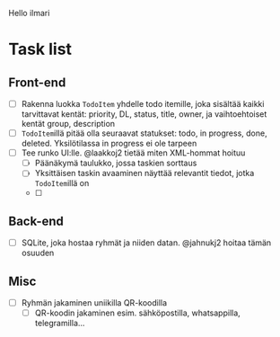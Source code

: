 Hello ilmari

Task list
======

## Front-end

- [ ] Rakenna luokka `TodoItem` yhdelle todo itemille, joka sisältää kaikki tarvittavat kentät: priority, DL, status, title, owner, ja vaihtoehtoiset kentät group, description
- [ ] `TodoItem`illä pitää olla seuraavat statukset: todo, in progress, done, deleted. Yksilötilassa in progress ei ole tarpeen
- [ ] Tee runko UI:lle. @laakkoj2 tietää miten XML-hommat hoituu
    - [ ] Päänäkymä taulukko, jossa taskien sorttaus
    - [ ] Yksittäisen taskin avaaminen näyttää relevantit tiedot, jotka `TodoItem`illä on
    - [ ] 

## Back-end
- [ ] SQLite, joka hostaa ryhmät ja niiden datan. @jahnukj2 hoitaa tämän osuuden


## Misc
- [ ] Ryhmän jakaminen uniikilla QR-koodilla
    - [ ] QR-koodin jakaminen esim. sähköpostilla, whatsappilla, telegramilla...